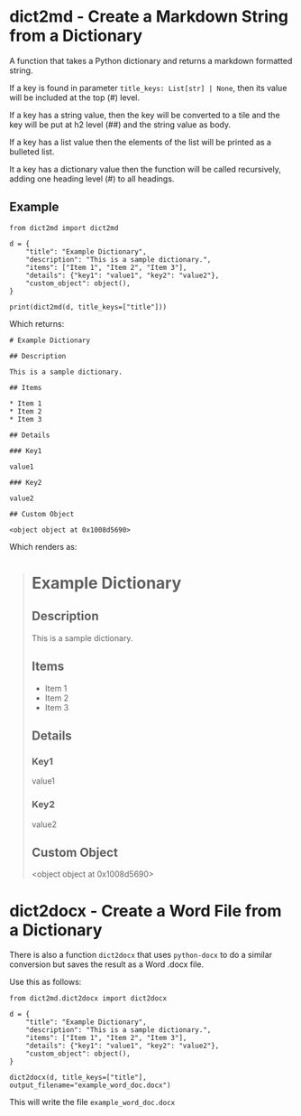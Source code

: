 # dict2md - Create a Markdown String from a Dictionary

A function that takes a Python dictionary and returns a markdown formatted string.

If a key is found in parameter `title_keys: List[str] | None`, then its value will be included at the top (#) level.

If a key has a string value, then the key will be converted to a tile and the key will
be put at h2 level (##) and the string value as body.

If a key has a list value then the elements of the list will be printed as a bulleted list.

It a key has a dictionary value then the function will be called recursively, adding one heading level (#) to all headings.


## Example
```
from dict2md import dict2md

d = {
    "title": "Example Dictionary",
    "description": "This is a sample dictionary.",
    "items": ["Item 1", "Item 2", "Item 3"],
    "details": {"key1": "value1", "key2": "value2"},
    "custom_object": object(),
}

print(dict2md(d, title_keys=["title"]))
```

Which returns:

```
# Example Dictionary

## Description

This is a sample dictionary.

## Items

* Item 1
* Item 2
* Item 3

## Details

### Key1

value1

### Key2

value2

## Custom Object

<object object at 0x1008d5690>
```

Which renders as:

> # Example Dictionary
> 
> ## Description
> 
> This is a sample dictionary.
> 
> ## Items
> 
> * Item 1
> * Item 2
> * Item 3
> 
> ## Details
> 
> ### Key1
> 
> value1
> 
> ### Key2
> 
> value2
> 
> ## Custom Object
> 
> <object object at 0x1008d5690>



# dict2docx - Create a Word File from a Dictionary

There is also a function `dict2docx` that uses `python-docx` to do a similar conversion but saves the result as a Word .docx file.

Use this as follows:

```
from dict2md.dict2docx import dict2docx

d = {
    "title": "Example Dictionary",
    "description": "This is a sample dictionary.",
    "items": ["Item 1", "Item 2", "Item 3"],
    "details": {"key1": "value1", "key2": "value2"},
    "custom_object": object(),
}

dict2docx(d, title_keys=["title"], output_filename="example_word_doc.docx")
```

This will write the file `example_word_doc.docx`
